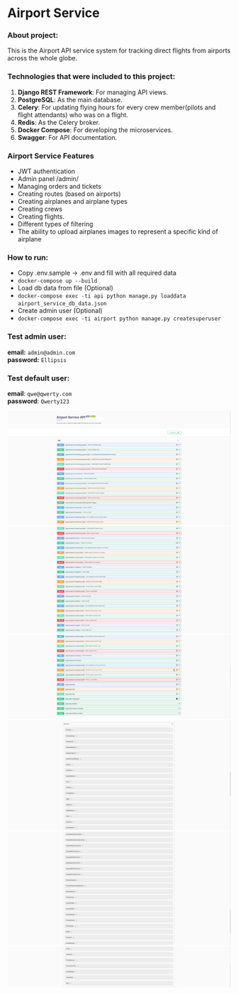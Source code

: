 # Airport Service

### About project:

This is the Airport API service system for tracking direct flights from airports across the whole globe.

### Technologies that were included to this project:

1. **Django REST Framework**: For managing API views.
2. **PostgreSQL**: As the main database.
3. **Celery**: For updating flying hours for every crew member(pilots and flight attendants) who was on a flight.
4. **Redis**: As the Celery broker.
5. **Docker Compose**: For developing the microservices.
6. **Swagger**: For API documentation.

### Airport Service Features

* JWT authentication
* Admin panel /admin/
* Managing orders and tickets
* Creating routes (based on airports)
* Creating airplanes and airplane types
* Creating crews
* Creating flights.
* Different types of filtering
* The ability to upload airplanes images to represent a specific kind of airplane

### How to run:

- Copy .env.sample -> .env and fill with all required data
- `docker-compose up --build`
- Load db data from file (Optional)
- `docker-compose exec -ti api python manage.py loaddata airport_service_db_data.json`
- Create admin user (Optional)
- `docker-compose exec -ti airport python manage.py createsuperuser`

### Test admin user:

**email:** `admin@admin.com`  
**password:** `Ellipsis`

### Test default user:

**email**: `qwe@qwerty.com`  
**password**: `Qwerty123`

![Api Interface](api_doc1.png)
![Api Interface](api_doc2.png)
![Api Interface](api_doc3.png)
![Api Interface](api_doc4.png)
![Api Interface](api_doc5.png)
![Api Interface](api_doc6.png)
